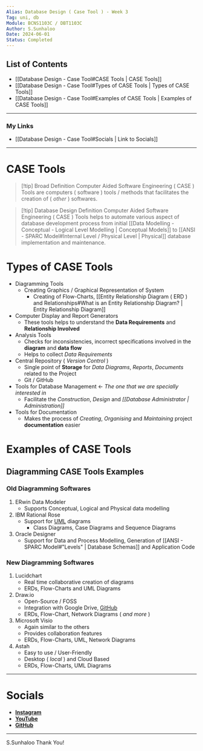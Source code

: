 ```yaml
---
Alias: Database Design ( Case Tool ) - Week 3
Tag: uni, db
Module: BCNS1103C / DBT1103C
Author: S.Sunhaloo
Date: 2024-06-01
Status: Completed
---
```


## List of Contents

- [[Database Design - Case Tool#CASE Tools | CASE Tools]]
- [[Database Design - Case Tool#Types of CASE Tools | Types of CASE Tools]]
- [[Database Design - Case Tool#Examples of CASE Tools | Examples of CASE Tools]]

---

### My Links

- [[Database Design - Case Tool#Socials | Link to Socials]]

---

# CASE Tools

>[!tip] Broad Definition
>Computer Aided Software Engineering ( CASE ) Tools are computers ( software ) tools / methods that facilitates the creation of ( *other* ) softwares.

>[!tip] Database Design Definition
>Computer Aided Software Engineering ( CASE ) Tools helps to automate various aspect of database development process from initial [[Data Modelling - Conceptual - Logical Level Modelling | Conceptual Models]] to [[ANSI - SPARC Model#Internal Level / Physical Level | Physical]] database implementation and maintenance.

# Types of CASE Tools

- Diagramming Tools
	- Creating Graphics / Graphical Representation of System
		- Creating of Flow-Charts, [[Entity Relationship Diagram ( ERD ) and Relationships#What is an Entity Relationship Diagram? | Entity Relationship Diagram]]
- Computer Display and Report Generators
	- These tools helps to understand the **Data Requirements** and **Relationship Involved**
- Analysis Tools
	- Checks for inconsistencies, incorrect specifications involved in the **diagram** and **data flow**
	- Helps to collect *Data Requirements*
- Central Repository ( *Version Control* )
	- Single point of **Storage** for *Data Diagrams*, *Reports*, *Documents* related to the Project
	- Git / GitHub
- Tools for Database Management $\leftarrow$ *The one that we are specially interested in*
	- Facilitate the *Construction*, *Design* and *[[Database Administrator | Administration]]*
- Tools for Documentation
	- Makes the process of *Creating*, *Organising* and *Maintaining* project **documentation** easier

# Examples of CASE Tools

## Diagramming CASE Tools Examples

### Old Diagramming Softwares

1. ERwin Data Modeler
	- Supports Conceptual, Logical and Physical data modelling
2. IBM Rational Rose
	- Support for [UML](https://en.wikipedia.org/wiki/Unified_Modeling_Language) diagrams
		- Class Diagrams, Case Diagrams and Sequence Diagrams
3. Oracle Designer
	- Support for Data and Process Modelling, Generation of [[ANSI - SPARC Model#"Levels" | Database Schemas]] and Application Code

### New Diagramming Softwares

1. Lucidchart
	- Real time collaborative creation of diagrams
	- ERDs, Flow-Charts and UML Diagrams
2. Draw.io
	- Open-Source / FOSS
	- Integration with Google Drive, [GitHub](https://www.github.com/Sunhaloo)
	- ERDs, Flow-Chart, Network Diagrams ( *and more* )
3. Microsoft Visio
	- Again similar to the others
	- Provides collaboration features
	- ERDs, Flow-Charts, UML, Network Diagrams
4. Astah
	- Easy to use / User-Friendly
	- Desktop ( *local* ) and Cloud Based
	- ERDs, Flow-Charts, UML Diagrams

---

# Socials

- [**Instagram**](https://www.instagram.com/s.sunhaloo/)
- [**YouTube**](https://www.youtube.com/channel/UCMkQZsuW6eHMhdUObLPSpwg)
- [**GitHub**](https://www.github.com/Sunhaloo)

---

S.Sunhaloo
Thank You!